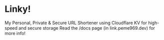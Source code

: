 # Linky!
 My Personal, Private & Secure URL Shortener using Cloudflare KV for high-speed and secure storage
Read the /docs page (in link.peme969.dev) for more info!

